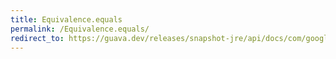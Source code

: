 ```yaml
---
title: Equivalence.equals
permalink: /Equivalence.equals/
redirect_to: https://guava.dev/releases/snapshot-jre/api/docs/com/google/common/base/Equivalence.html#equals--
---
```

